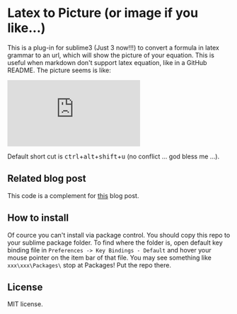 # Latex to Picture (or image if you like...)
This is a plug-in for sublime3 (Just 3 now!!!) to convert a formula in latex grammar to an url, which will show the picture of your equation. This is useful when markdown don't support latex equation, like in a GitHub README. The picture seems is like:

![equation](http://latex.codecogs.com/svg.latex?gain%20%3D%20talent%20%2B%20%5Csum_%7Bn%3Dtoday%7D%5E%7B%5Cinfty%7D%5Csigma%28work%29)

Default short cut is <kbd>ctrl</kbd>+<kbd>alt</kbd>+<kbd>shift</kbd>+<kbd>u</kbd> (no conflict ... god bless me ...).

## Related blog post
This code is a complement for [this](https://chaonan99.github.io/2016/how-to-add-equation-on-github-markdown-file/) blog post.

## How to install
Of cource you can't install via package control. You should copy this repo to your sublime package folder. To find where the folder is, open default key binding file in `Preferences -> Key Bindings - Default` and hover your mouse pointer on the item bar of that file. You may see something like `xxx\xxx\Packages\` stop at Packages! Put the repo there.

## License
MIT license.